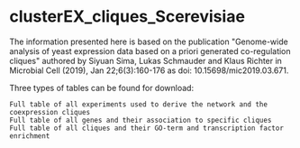 # clusterEX_cliques_Scerevisiae

The information presented here is based on the publication "Genome-wide analysis of yeast expression data based on a priori generated co-regulation cliques" 
authored by Siyuan Sima, Lukas Schmauder and Klaus Richter in Microbial Cell (2019), Jan 22;6(3):160-176 as doi: 10.15698/mic2019.03.671. 

Three types of tables can be found for download:

    Full table of all experiments used to derive the network and the coexpression cliques
    Full table of all genes and their association to specific cliques
    Full table of all cliques and their GO-term and transcription factor enrichment
